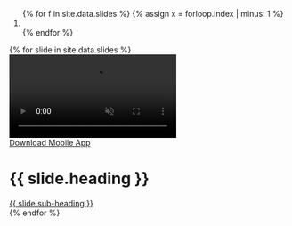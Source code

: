 <div id='carousel' class='carousel slide carousel-fade once contain' data-ride='carousel'>
  <ol class='carousel-indicators flex' id = 'indicate'>
    {% for f in site.data.slides %}
      {% assign x = forloop.index | minus: 1 %}
      <li data-target='#carousel' data-slide-to='{{ x }}' {% if x == 0 %} class='active' {% endif %}></li>
    {% endfor %}
  </ol>
  <div class='carousel-inner'>
    {% for slide in site.data.slides %}
      <div class="item {% if forloop.index == 1 %} {{'active'}}{% endif %}">
        <video autoplay loop muted>
          <source src = '{{site.baseurl}}/assets/{{ slide.video }}'>
        </video>
        <div class = 'shadow'  style = 'background: {{ slide.background }};'>
          <div class = 'hold contain'>
            <div class = 'hold-center'>
            <a href="https://play.google.com/store/apps/details?id=co.sonofy.smartroomsolutions&pcampaignid=MKT-Other-global-all-co-prtnr-py-PartBadge-Mar2515-1" class = 'download flex' target = '_blank'>
              <div class = 'flex'>
              <i class="fa fa-android" aria-hidden = 'true'></i>
             <span>Download Mobile App</span>
              </div>
            </a>
              <h1>{{ slide.heading }}</h1>
              <span class = 'downs displace'>
                <a class = 'ui' href = '{{ site.baseurl }}/#ui'>
                  {{ slide.sub-heading }}
                  <i class="fa fa-arrow-circle-o-right" aria-hidden = 'true'></i>
                </a>
              </span>
            </div>
          </div>
        </div>
      </div>
    {% endfor %}
  </div>
</div>

